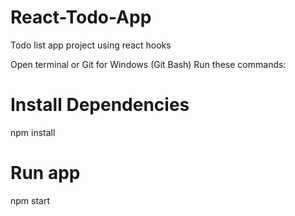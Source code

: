 # React-Todo-App
Todo list app project using react hooks

Open terminal or Git for Windows (Git Bash) Run these commands: 
# Install Dependencies
npm install

# Run app
npm start
